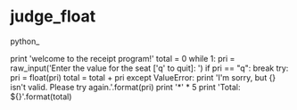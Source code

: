 # judge_float
python_


print 'welcome to the receipt program!'
total = 0
while 1:
    pri = raw_input('Enter the value for the seat [\'q\' to quit]: ')
    if pri == "q":
        break
    try:
        pri = float(pri)
        total = total + pri
    except ValueError:
        print 'I\'m sorry, but {} isn\'t valid. Please try again.'.format(pri) 
print '*' * 5
print 'Total: ${}'.format(total)
